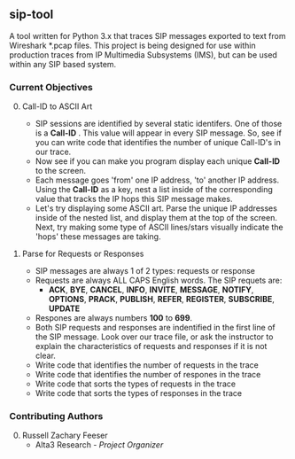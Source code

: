 ## sip-tool
A tool written for Python 3.x that traces SIP messages exported to text from Wireshark \*.pcap files. This project is being designed for use within production traces from IP Multimedia Subsystems (IMS), but can be used within any SIP based system. 

### Current Objectives

0. Call-ID to ASCII Art

    - SIP sessions are identified by several static identifers. One of those is a **Call-ID** . This value will appear in every SIP message. So, see if you can write code that identifies the number of unique Call-ID's in our trace.
    - Now see if you can make you program display each unique **Call-ID** to the screen.
    - Each message goes 'from' one IP address, 'to' another IP address. Using the **Call-ID** as a key, nest a list inside of the corresponding value that tracks the IP hops this SIP message makes.
    - Let's try displaying some ASCII art. Parse the unique IP addresses inside of the nested list, and display them at the top of the screen. Next, try making some type of ASCII lines/stars visually indicate the 'hops' these messages are taking. 

0. Parse for Requests or Responses

    - SIP messages are always 1 of 2 types: requests or response
    - Requests are always ALL CAPS English words. The SIP requets are:
      - **ACK**, **BYE**, **CANCEL**, **INFO**, **INVITE**, **MESSAGE**, **NOTIFY**, **OPTIONS**, **PRACK**, **PUBLISH**, **REFER**, **REGISTER**, **SUBSCRIBE**, **UPDATE**
    - Respones are always numbers **100** to **699**.
    - Both SIP requests and responses are indentified in the first line of the SIP message. Look over our trace file, or ask the instructor to explain the characteristics of requests and responses if it is not clear.
    - Write code that identifies the number of requests in the trace
    - Write code that identifies the number of respones in the trace
    - Write code that sorts the types of requests in the trace
    - Write code that sorts the types of responses in the trace

### Contributing Authors

0. Russell Zachary Feeser
    - Alta3 Research - *Project Organizer*
